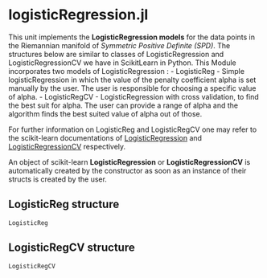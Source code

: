 # logisticRegression.jl

This unit implements the **LogisticRegression models** for the data points in the Riemannian manifold of *Symmetric Positive Definite (SPD)*. The structures below are similar to classes of
LogisticRegression and LogisticRegressionCV we have in ScikitLearn in Python. This Module incorporates two models of
LogisticRegression :
    - LogisticReg -   Simple logisticRegression in which the value of the penalty
                       coefficient alpha is set manually by the user. The user is
                       responsible for choosing a specific value of alpha.
    - LogisticRegCV - LogisticRegression with cross validation, to find the best
                       suit for alpha. The user can provide a range of alpha and the
                       algorithm finds the best suited value of alpha out of those.

For further information on LogisticReg and LogisticRegCV one may refer to the scikit-learn    documentations of [LogisticRegression](https://scikit-learn.org/stable/modules/generated/sklearn.linear_model.LogisticRegression.html)
    and [LogisticRegressionCV](https://scikit-learn.org/stable/modules/generated/sklearn.linear_model.LogisticRegressionCV.html)
    respectively.

An object of scikit-learn **LogisticRegression** or **LogisticRegressionCV** is automatically
created by the constructor as soon as an instance of their structs is created by the user.


## LogisticReg structure 

```@docs
LogisticReg
```

## LogisticRegCV structure

```@docs
LogisticRegCV
```

